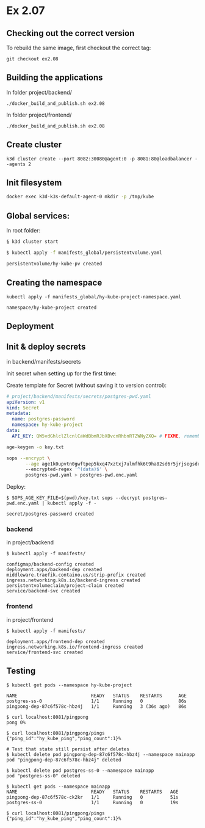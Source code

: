 # Ex 2.07

## Checking out the correct version

To rebuild the same image, first checkout the correct tag:

```
git checkout ex2.08
```

## Building the applications


In folder project/backend/

```
./docker_build_and_publish.sh ex2.08
```

In folder project/frontend/

```
./docker_build_and_publish.sh ex2.08
```

## Create cluster

```
k3d cluster create --port 8082:30080@agent:0 -p 8081:80@loadbalancer --agents 2
```

## Init filesystem

```bash
docker exec k3d-k3s-default-agent-0 mkdir -p /tmp/kube
```

## Global services:

In root folder:

```bash
§ k3d cluster start

$ kubectl apply -f manifests_global/persistentvolume.yaml

persistentvolume/hy-kube-pv created
```

## Creating the namespace

```
kubectl apply -f manifests_global/hy-kube-project-namespace.yaml

namespace/hy-kube-project created
```

## Deployment

## Init & deploy secrets

in backend/manifests/secrets


Init secret when setting up for the first time:

Create template for Secret (without saving it to version control):

```yml
# project/backend/manifests/secrets/postgres-pwd.yaml
apiVersion: v1
kind: Secret
metadata:
  name: postgres-password
  namespace: hy-kube-project
data:
  API_KEY: QW5vdGhlclZlcnlCaWdBbmRJbXBvcnRhbnRTZWNyZXQ= # FIXME, remember to encode to base64
```

```bash
age-keygen -o key.txt

sops --encrypt \
       --age age1k0upvtn0gwftpep5kxq47xztxj7ulmfhk6t9ha82sd6r5jrjsegsdr0wua \  # FIXME WITH YOUR PUBLIC KEY
       --encrypted-regex '^(data)$' \
       postgres-pwd.yaml > postgres-pwd.enc.yaml
```

Deploy:

```
$ SOPS_AGE_KEY_FILE=$(pwd)/key.txt sops --decrypt postgres-pwd.enc.yaml | kubectl apply -f -

secret/postgres-password created
```

### backend

in project/backend

```
$ kubectl apply -f manifests/

configmap/backend-config created
deployment.apps/backend-dep created
middleware.traefik.containo.us/strip-prefix created
ingress.networking.k8s.io/backend-ingress created
persistentvolumeclaim/project-claim created
service/backend-svc created
```

### frontend

in project/frontend

```
$ kubectl apply -f manifests/

deployment.apps/frontend-dep created
ingress.networking.k8s.io/frontend-ingress created
service/frontend-svc created
```

## Testing

```
$ kubectl get pods --namespace hy-kube-project

NAME                           READY   STATUS    RESTARTS      AGE
postgres-ss-0                  1/1     Running   0             86s
pingpong-dep-87c6f578c-hbz4j   1/1     Running   3 (36s ago)   86s

$ curl localhost:8081/pingpong
pong 0% 

$ curl localhost:8081/pingpong/pings
{"ping_id":"hy_kube_ping","ping_count":1}%

# Test that state still persist after deletes
$ kubectl delete pod pingpong-dep-87c6f578c-hbz4j --namespace mainapp
pod "pingpong-dep-87c6f578c-hbz4j" deleted

$ kubectl delete pod postgres-ss-0 --namespace mainapp
pod "postgres-ss-0" deleted

$ kubectl get pods --namespace mainapp
NAME                           READY   STATUS    RESTARTS   AGE
pingpong-dep-87c6f578c-ck2kr   1/1     Running   0          51s
postgres-ss-0                  1/1     Running   0          19s

$ curl localhost:8081/pingpong/pings
{"ping_id":"hy_kube_ping","ping_count":1}%
```